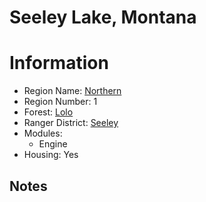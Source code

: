 
Seeley Lake, Montana
====================
  
# Information  
* Region Name: [Northern]()  
* Region Number: 1  
* Forest: [Lolo](http://www.fs.usda.gov/lolo)  
* Ranger District: [Seeley]()  
* Modules:  
  - Engine  
* Housing: Yes  
  
## Notes

